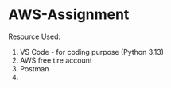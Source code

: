 # AWS-Assignment

Resource Used:
1. VS Code - for coding purpose (Python 3.13)
2. AWS free tire account
3. Postman 
4. 
